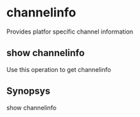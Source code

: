 # channelinfo

Provides platfor specific channel information

## show channelinfo

Use this operation to get channelinfo

## Synopsys 

show channelinfo
